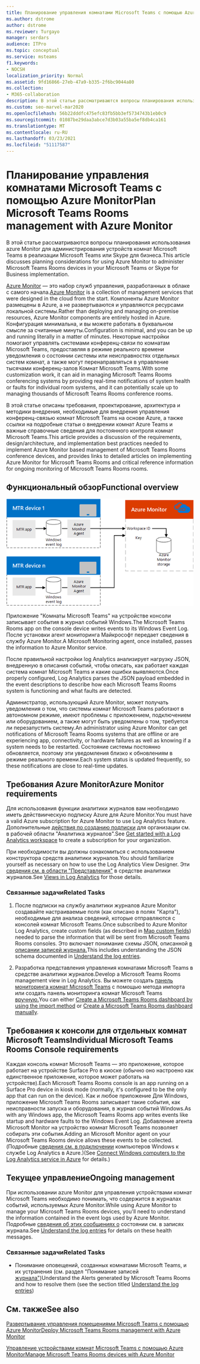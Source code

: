 ```yaml
---
title: Планирование управления комнатами Microsoft Teams с помощью Azure Monitor
ms.author: dstrome
author: dstrome
ms.reviewer: Turgayo
manager: serdars
audience: ITPro
ms.topic: conceptual
ms.service: msteams
f1.keywords:
- NOCSH
localization_priority: Normal
ms.assetid: 9fd16866-27eb-47a9-b335-2f6bc9044a80
ms.collection:
- M365-collaboration
description: В этой статье рассматриваются вопросы планирования использования azure Monitor для администрирования устройств комнат Microsoft Teams в реализации Skype для бизнеса или Teams.
ms.custom: seo-marvel-mar2020
ms.openlocfilehash: 56b22dddfc475efc83fb5bb3ef5734743b1eb0c9
ms.sourcegitcommit: 01087be29daa3abce7d3b03a55ba5ef8db4ca161
ms.translationtype: MT
ms.contentlocale: ru-RU
ms.lasthandoff: 03/23/2021
ms.locfileid: "51117587"
---
```

# <a name="plan-microsoft-teams-rooms-management-with-azure-monitor"></a><span data-ttu-id="9b2ef-103">Планирование управления комнатами Microsoft Teams с помощью Azure Monitor</span><span class="sxs-lookup"><span data-stu-id="9b2ef-103">Plan Microsoft Teams Rooms management with Azure Monitor</span></span>
 
 <span data-ttu-id="9b2ef-104">В этой статье рассматриваются вопросы планирования использования azure Monitor для администрирования устройств комнат Microsoft Teams в реализации Microsoft Teams или Skype для бизнеса.</span><span class="sxs-lookup"><span data-stu-id="9b2ef-104">This article discusses planning considerations for using Azure Monitor to administer Microsoft Teams Rooms devices in your Microsoft Teams or Skype for Business implementation.</span></span>
  
<span data-ttu-id="9b2ef-105">[Azure Monitor](/azure/azure-monitor/overview) — это набор служб управления, разработанных в облаке с самого начала.</span><span class="sxs-lookup"><span data-stu-id="9b2ef-105">[Azure Monitor](/azure/azure-monitor/overview) is a collection of management services that were designed in the cloud from the start.</span></span> <span data-ttu-id="9b2ef-106">Компоненты Azure Monitor размещены в Azure, а не развертываются и управляются ресурсами локальной системы.</span><span class="sxs-lookup"><span data-stu-id="9b2ef-106">Rather than deploying and managing on-premise resources, Azure Monitor components are entirely hosted in Azure.</span></span> <span data-ttu-id="9b2ef-107">Конфигурация минимальна, и вы можете работать в буквальном смысле за считанные минуты.</span><span class="sxs-lookup"><span data-stu-id="9b2ef-107">Configuration is minimal, and you can be up and running literally in a matter of minutes.</span></span> <span data-ttu-id="9b2ef-108">Некоторые настройки помогают управлять системами конференц-связи по комнатам Microsoft Teams, предоставляя в режиме реального времени уведомления о состоянии системы или неисправностях отдельных систем комнат, а также могут перенаправляться в управление тысячами конференц-залов Комнат Microsoft Teams.</span><span class="sxs-lookup"><span data-stu-id="9b2ef-108">With some customization work, it can aid in managing Microsoft Teams Rooms conferencing systems by providing real-time notifications of system health or faults for individual room systems, and it can potentially scale up to managing thousands of Microsoft Teams Rooms conference rooms.</span></span>
  
<span data-ttu-id="9b2ef-109">В этой статье описаны требования, проектирование, архитектура и методики внедрения, необходимые для внедрения управления конференц-связью комнат Microsoft Teams на основе Azure, а также ссылки на подробные статьи о внедрении комнат Azure Teams и важные справочные сведения для постоянного контроля комнат Microsoft Teams.</span><span class="sxs-lookup"><span data-stu-id="9b2ef-109">This article provides a discussion of the requirements, design/architecture, and implementation best practices needed to implement Azure Monitor based management of Microsoft Teams Rooms conference devices, and provides links to detailed articles on implementing Azure Monitor for Microsoft Teams Rooms and critical reference information for ongoing monitoring of Microsoft Teams Rooms rooms.</span></span> 
  
## <a name="functional-overview"></a><span data-ttu-id="9b2ef-110">Функциональный обзор</span><span class="sxs-lookup"><span data-stu-id="9b2ef-110">Functional overview</span></span>

![Схема управления помещениями Microsoft Teams с помощью Azure Monitor](../media/3f2ae1b8-61ea-4cd6-afb4-4bd75ccc746a.png)
  
<span data-ttu-id="9b2ef-112">Приложение "Комнаты Microsoft Teams" на устройстве консоли записывает события в журнал событий Windows.</span><span class="sxs-lookup"><span data-stu-id="9b2ef-112">The Microsoft Teams Rooms app on the console device writes events to its Windows Event Log.</span></span> <span data-ttu-id="9b2ef-113">После установки агент мониторинга Майкрософт передает сведения в службу Azure Monitor.</span><span class="sxs-lookup"><span data-stu-id="9b2ef-113">A Microsoft Monitoring agent, once installed, passes the information to Azure Monitor service.</span></span> 
  
<span data-ttu-id="9b2ef-114">После правильной настройки log Analytics анализирует нагрузку JSON, внедренную в описания событий, чтобы описать, как работает каждая система комнат Microsoft Teams и какие ошибки выявляются.</span><span class="sxs-lookup"><span data-stu-id="9b2ef-114">Once properly configured, Log Analytics parses the JSON payload embedded in the event descriptions to describe how each Microsoft Teams Rooms system is functioning and what faults are detected.</span></span> 
  
<span data-ttu-id="9b2ef-115">Администратор, использующий Azure Monitor, может получать уведомления о том, что системы комнат Microsoft Teams работают в автономном режиме, имеют проблемы с приложением, подключением или оборудованием, а также могут быть уведомлены о том, требуется ли перезапустить систему.</span><span class="sxs-lookup"><span data-stu-id="9b2ef-115">An administrator using Azure Monitor can get notifications of Microsoft Teams Rooms systems that are offline or are experiencing app, connectivity, or hardware failures as well as knowing if a system needs to be restarted.</span></span> <span data-ttu-id="9b2ef-116">Состояние системы постоянно обновляется, поэтому эти уведомления близко к обновлениям в режиме реального времени.</span><span class="sxs-lookup"><span data-stu-id="9b2ef-116">Each system status is updated frequently, so these notifications are close to real-time updates.</span></span>
  
## <a name="azure-monitor-requirements"></a><span data-ttu-id="9b2ef-117">Требования Azure Monitor</span><span class="sxs-lookup"><span data-stu-id="9b2ef-117">Azure Monitor requirements</span></span>

<span data-ttu-id="9b2ef-118">Для использования функции аналитики журналов вам необходимо иметь действиическую подписку Azure для Azure Monitor.</span><span class="sxs-lookup"><span data-stu-id="9b2ef-118">You must have a valid Azure subscription for Azure Monitor to use Log Analytics feature.</span></span> <span data-ttu-id="9b2ef-119">Дополнительные [действия по созданию подписки](/azure/azure-monitor/learn/quick-create-workspace) для организации см. в рабочей области "Аналитика журналов".</span><span class="sxs-lookup"><span data-stu-id="9b2ef-119">See [Get started with a Log Analytics workspace](/azure/azure-monitor/learn/quick-create-workspace) to create a subscription for your organization.</span></span>
  
<span data-ttu-id="9b2ef-120">При необходимости вы должны ознакомиться с использованием конструктора средств аналитики журналов.</span><span class="sxs-lookup"><span data-stu-id="9b2ef-120">You should familiarize yourself as necessary on how to use the Log Analytics View Designer.</span></span> <span data-ttu-id="9b2ef-121">Эти [сведения см. в области "Представления"](/azure/azure-monitor/platform/view-designer) в средстве аналитики журналов.</span><span class="sxs-lookup"><span data-stu-id="9b2ef-121">See [Views in Log Analytics](/azure/azure-monitor/platform/view-designer) for those details.</span></span>
  
### <a name="related-tasks"></a><span data-ttu-id="9b2ef-122">Связанные задачи</span><span class="sxs-lookup"><span data-stu-id="9b2ef-122">Related Tasks</span></span>

1. <span data-ttu-id="9b2ef-123">После подписки на службу аналитики журналов Azure [](azure-monitor-deploy.md#Custom_fields)Monitor создавайте настраиваемые поля (как описано в полях "Карта"), необходимые для анализа сведений, которые отправляются с консолей комнат Microsoft Teams.</span><span class="sxs-lookup"><span data-stu-id="9b2ef-123">Once subscribed to Azure Monitor Log Analytics, create custom fields (as described in [Map custom fields](azure-monitor-deploy.md#Custom_fields)) needed to parse the information that will be sent from Microsoft Teams Rooms consoles.</span></span> <span data-ttu-id="9b2ef-124">Это включает понимание схемы JSON, описанной [в описании записей журнала.](azure-monitor-manage.md#understand-the-log-entries)</span><span class="sxs-lookup"><span data-stu-id="9b2ef-124">This includes understanding the JSON schema documented in [Understand the log entries](azure-monitor-manage.md#understand-the-log-entries).</span></span>
    
2. <span data-ttu-id="9b2ef-125">Разработка представления управления комнатами Microsoft Teams в средстве аналитики журналов.</span><span class="sxs-lookup"><span data-stu-id="9b2ef-125">Develop a Microsoft Teams Rooms management view in Log Analytics.</span></span> <span data-ttu-id="9b2ef-126">Вы можете создать [панель мониторинга комнат Microsoft Teams](azure-monitor-deploy.md#create-a-microsoft-teams-rooms-dashboard-by-using-the-import-method) с помощью метода импорта или создать панель мониторинга комнат Microsoft Teams [вручную.](azure-monitor-deploy.md#create-a-microsoft-teams-rooms-dashboard-manually)</span><span class="sxs-lookup"><span data-stu-id="9b2ef-126">You can either [Create a Microsoft Teams Rooms dashboard by using the import method](azure-monitor-deploy.md#create-a-microsoft-teams-rooms-dashboard-by-using-the-import-method) or [Create a Microsoft Teams Rooms dashboard manually](azure-monitor-deploy.md#create-a-microsoft-teams-rooms-dashboard-manually).</span></span>
    
## <a name="individual-microsoft-teams-rooms-console-requirements"></a><span data-ttu-id="9b2ef-127">Требования к консоли для отдельных комнат Microsoft Teams</span><span class="sxs-lookup"><span data-stu-id="9b2ef-127">Individual Microsoft Teams Rooms Console requirements</span></span>

<span data-ttu-id="9b2ef-128">Каждая консоль комнат Microsoft Teams — это приложение, которое работает на устройстве Surface Pro в киоске (обычно оно настроено как единственное приложение, которое может работать на устройстве).</span><span class="sxs-lookup"><span data-stu-id="9b2ef-128">Each Microsoft Teams Rooms console is an app running on a Surface Pro device in kiosk mode (normally, it's configured to be the only app that can run on the device).</span></span> <span data-ttu-id="9b2ef-129">Как и любое приложение Для Windows, приложение Microsoft Teams Rooms записывает такие события, как неисправности запуска и оборудования, в журнал событий Windows.</span><span class="sxs-lookup"><span data-stu-id="9b2ef-129">As with any Windows app, the Microsoft Teams Rooms app writes events like startup and hardware faults to the Windows Event Log.</span></span> <span data-ttu-id="9b2ef-130">Добавление агента Microsoft Monitor на устройство комнат Microsoft Teams позволяет собирать эти события.</span><span class="sxs-lookup"><span data-stu-id="9b2ef-130">Adding an Microsoft Monitor agent on your Microsoft Teams Rooms device allows these events to be collected.</span></span> <span data-ttu-id="9b2ef-131">(Подробные [сведения см. в подключении](/azure/azure-monitor/platform/agent-windows) компьютеров Windows к службе Log Analytics в Azure.)</span><span class="sxs-lookup"><span data-stu-id="9b2ef-131">(See [Connect Windows computers to the Log Analytics service in Azure](/azure/azure-monitor/platform/agent-windows) for details.)</span></span>
  
## <a name="ongoing-management"></a><span data-ttu-id="9b2ef-132">Текущее управление</span><span class="sxs-lookup"><span data-stu-id="9b2ef-132">Ongoing management</span></span>

<span data-ttu-id="9b2ef-133">При использовании azure Monitor для управления устройствами комнат Microsoft Teams необходимо понимать, что содержится в журналах событий, используемых Azure Monitor.</span><span class="sxs-lookup"><span data-stu-id="9b2ef-133">While using Azure Monitor to manage your Microsoft Teams Rooms devices, you'll need to understand the information contained in the event logs used by Azure Monitor.</span></span> <span data-ttu-id="9b2ef-134">Подробные [сведения об этих сообщениях о](azure-monitor-manage.md#understand-the-log-entries) состоянии см. в записях журнала.</span><span class="sxs-lookup"><span data-stu-id="9b2ef-134">See [Understand the log entries](azure-monitor-manage.md#understand-the-log-entries) for details on these health messages.</span></span>
  
### <a name="related-tasks"></a><span data-ttu-id="9b2ef-135">Связанные задачи</span><span class="sxs-lookup"><span data-stu-id="9b2ef-135">Related Tasks</span></span>

- <span data-ttu-id="9b2ef-136">Понимание оповещений, созданных комнатами Microsoft Teams, и их устранения (см. раздел "Понимание записей [журнала")](azure-monitor-manage.md#understand-the-log-entries)</span><span class="sxs-lookup"><span data-stu-id="9b2ef-136">Understand the Alerts generated by Microsoft Teams Rooms and how to resolve them (see the section titled [Understand the log entries](azure-monitor-manage.md#understand-the-log-entries))</span></span>
    
## <a name="see-also"></a><span data-ttu-id="9b2ef-137">См. также</span><span class="sxs-lookup"><span data-stu-id="9b2ef-137">See also</span></span>

[<span data-ttu-id="9b2ef-138">Развертывание управления помещениями Microsoft Teams с помощью Azure Monitor</span><span class="sxs-lookup"><span data-stu-id="9b2ef-138">Deploy Microsoft Teams Rooms management with Azure Monitor</span></span>](azure-monitor-deploy.md)
  
[<span data-ttu-id="9b2ef-139">Управление устройствами комнат Microsoft Teams с помощью Azure Monitor</span><span class="sxs-lookup"><span data-stu-id="9b2ef-139">Manage Microsoft Teams Rooms devices with Azure Monitor</span></span>](azure-monitor-manage.md)